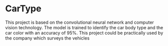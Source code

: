 # CarType
This project is based on the convolutional neural network and computer vision technology. The model is trained to identify the car body type and the car color with an accuracy of 95%. This project could be practically used by the company which surveys the vehicles
